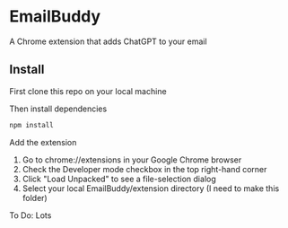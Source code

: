 # EmailBuddy

A Chrome extension that adds ChatGPT to your email


## Install

First clone this repo on your local machine

Then install dependencies

```bash
npm install
```


Add the extension

1. Go to chrome://extensions in your Google Chrome browser
2. Check the Developer mode checkbox in the top right-hand corner
3. Click "Load Unpacked" to see a file-selection dialog
4. Select your local EmailBuddy/extension directory (I need to make this folder)




To Do: Lots

